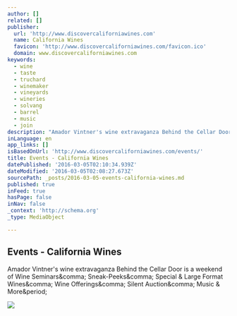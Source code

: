 ```yaml
---
author: []
related: []
publisher:
  url: 'http://www.discovercaliforniawines.com'
  name: California Wines
  favicon: 'http://www.discovercaliforniawines.com/favicon.ico'
  domain: www.discovercaliforniawines.com
keywords:
  - wine
  - taste
  - truchard
  - winemaker
  - vineyards
  - wineries
  - solvang
  - barrel
  - music
  - join
description: "Amador Vintner's wine extravaganza Behind the Cellar Door is a weekend of Wine Seminars, Sneak-Peeks, Special & Large Format Wines, Wine Offerings, Silent Auction, Music & More."
inLanguage: en
app_links: []
isBasedOnUrl: 'http://www.discovercaliforniawines.com/events/'
title: Events - California Wines
datePublished: '2016-03-05T02:10:34.939Z'
dateModified: '2016-03-05T02:08:27.673Z'
sourcePath: _posts/2016-03-05-events-california-wines.md
published: true
inFeed: true
hasPage: false
inNav: false
_context: 'http://schema.org'
_type: MediaObject

---
```

<article style=""><h1>Events - California Wines</h1><p>Amador Vintner's wine extravaganza Behind the Cellar Door is a weekend of Wine Seminars&amp;comma; Sneak-Peeks&amp;comma; Special &amp; Large Format Wines&amp;comma; Wine Offerings&amp;comma; Silent Auction&amp;comma; Music &amp; More&amp;period;</p><img src="http://www.discovercaliforniawines.com/wp-content/uploads/2013/01/bg_events2.jpg" /></article>